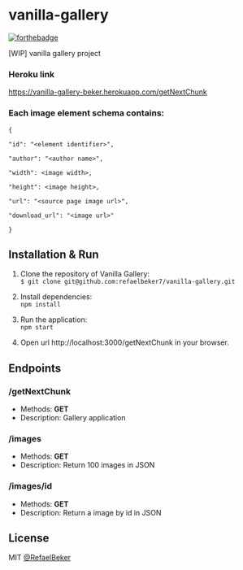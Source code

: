 # vanilla-gallery
[![forthebadge](https://forthebadge.com/images/badges/uses-js.svg)](https://forthebadge.com)

[WIP] vanilla gallery project

### Heroku link
https://vanilla-gallery-beker.herokuapp.com/getNextChunk


### Each image element schema contains: 
```
{

"id": "<element identifier>",

"author": "<author name>",

"width": <image width>,

"height": <image height>,

"url": "<source page image url>",

"download_url": "<image url>"

}
```

Installation & Run
---
1. Clone the repository of Vanilla Gallery: <br />
```$ git clone git@github.com:refaelbeker7/vanilla-gallery.git```

2. Install dependencies: <br />
```npm install```

3. Run the application: <br />
```npm start```

4. Open url http://localhost:3000/getNextChunk in your browser.

Endpoints
---

### /getNextChunk

- Methods: **GET**
- Description: Gallery application

### /images

- Methods: **GET**
- Description: Return 100 images in JSON

### /images/id

- Methods: **GET**
- Description: Return a image by id in JSON


License
---
MIT [@RefaelBeker](https://github.com/RefaelBeker7)


